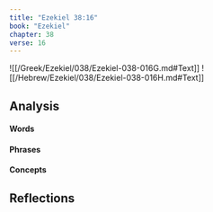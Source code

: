 ```yaml
---
title: "Ezekiel 38:16"
book: "Ezekiel"
chapter: 38
verse: 16
---
```

![[/Greek/Ezekiel/038/Ezekiel-038-016G.md#Text]]
![[/Hebrew/Ezekiel/038/Ezekiel-038-016H.md#Text]]

## Analysis

#### Words

#### Phrases

#### Concepts

## Reflections
